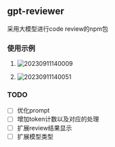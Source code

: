 ## gpt-reviewer

采用大模型进行code review的npm包

### 使用示例

1. ![20230911140009](https://typora-1309407228.cos.ap-shanghai.myqcloud.com/20230911140009.png)
   
2. ![20230911140051](https://typora-1309407228.cos.ap-shanghai.myqcloud.com/20230911140051.png)

### TODO

- [ ] 优化prompt
- [ ] 增加token计数以及对应的处理
- [ ] 扩展review结果显示
- [ ] 扩展模型类型